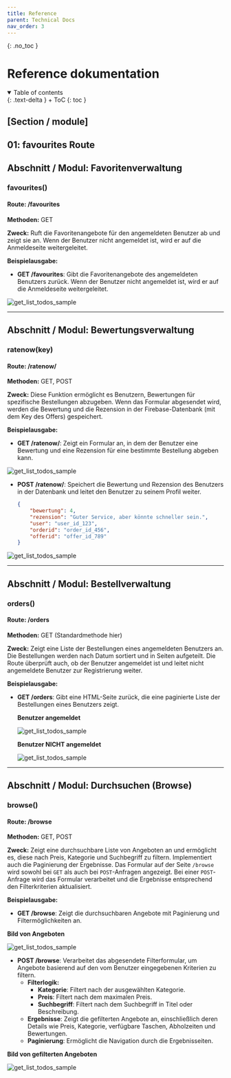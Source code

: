 ```yaml
---
title: Reference
parent: Technical Docs
nav_order: 3
---
```


{: .no_toc }
# Reference dokumentation

<details open markdown="block">
{: .text-delta }
<summary>Table of contents</summary>
+ ToC
{: toc }
</details>

## [Section / module]

## 01: favourites Route

## Abschnitt / Modul: Favoritenverwaltung

### favourites()

#### Route: /favourites

**Methoden:** GET

**Zweck:** Ruft die Favoritenangebote für den angemeldeten Benutzer ab und zeigt sie an. Wenn der Benutzer nicht angemeldet ist, wird er auf die Anmeldeseite weitergeleitet.

**Beispielausgabe:**

- **GET /favourites**: Gibt die Favoritenangebote des angemeldeten Benutzers zurück. Wenn der Benutzer nicht angemeldet ist, wird er auf die Anmeldeseite weitergeleitet.

![get_list_todos_sample](../assets/images/Bild11.png)


---

## Abschnitt / Modul: Bewertungsverwaltung

### ratenow(key)

#### Route: /ratenow/<key>

**Methoden:** GET, POST

**Zweck:** Diese Funktion ermöglicht es Benutzern, Bewertungen für spezifische Bestellungen abzugeben. Wenn das Formular abgesendet wird, werden die Bewertung und die Rezension in der Firebase-Datenbank (mit dem Key des Offers) gespeichert.

**Beispielausgabe:**

- **GET /ratenow/<key>**: Zeigt ein Formular an, in dem der Benutzer eine Bewertung und eine Rezension für eine bestimmte Bestellung abgeben kann.
  
![get_list_todos_sample](../assets/images/Bild22.png)

- **POST /ratenow/<key>**:  Speichert die Bewertung und Rezension des Benutzers in der Datenbank und leitet den Benutzer zu seinem Profil weiter.
    ```json
    {
        "bewertung": 4,
        "rezension": "Guter Service, aber könnte schneller sein.",
        "user": "user_id_123",
        "orderid": "order_id_456",
        "offerid": "offer_id_789"
    }
    ```
![get_list_todos_sample](../assets/images/Bild33.png)



---


## Abschnitt / Modul: Bestellverwaltung

### orders()

#### Route: /orders

**Methoden:** GET (Standardmethode hier)

**Zweck:** Zeigt eine Liste der Bestellungen eines angemeldeten Benutzers an. Die Bestellungen werden nach Datum sortiert und in Seiten aufgeteilt. Die Route überprüft auch, ob der Benutzer angemeldet ist und leitet nicht angemeldete Benutzer zur Registrierung weiter.

**Beispielausgabe:**

- **GET /orders**: Gibt eine HTML-Seite zurück, die eine paginierte Liste der Bestellungen eines Benutzers zeigt.
   
   **Benutzer angemeldet**

   ![get_list_todos_sample](../assets/images/Bild44.png)

   **Benutzer NICHT angemeldet**

    ![get_list_todos_sample](../assets/images/Bild55.png)

---

## Abschnitt / Modul: Durchsuchen (Browse)

### browse()

#### Route: /browse

**Methoden:** GET, POST

**Zweck:** Zeigt eine durchsuchbare Liste von Angeboten an und ermöglicht es, diese nach Preis, Kategorie und Suchbegriff zu filtern. Implementiert auch die Paginierung der Ergebnisse. Das Formular auf der Seite `/browse` wird sowohl bei `GET` als auch bei `POST`-Anfragen angezeigt. Bei einer `POST`-Anfrage wird das Formular verarbeitet und die Ergebnisse entsprechend den Filterkriterien aktualisiert.

**Beispielausgabe:**

- **GET /browse**: Zeigt die durchsuchbaren Angebote mit Paginierung und Filtermöglichkeiten an.
 
 **Bild von Angeboten**

  ![get_list_todos_sample](../assets/images/Bild66.png)

- **POST /browse**: Verarbeitet das abgesendete Filterformular, um Angebote basierend auf den vom Benutzer eingegebenen Kriterien zu filtern.
  - **Filterlogik:**
    - **Kategorie**: Filtert nach der ausgewählten Kategorie.
    - **Preis**: Filtert nach dem maximalen Preis.
    - **Suchbegriff**: Filtert nach dem Suchbegriff in Titel oder Beschreibung.
  - **Ergebnisse**: Zeigt die gefilterten Angebote an, einschließlich deren Details wie Preis, Kategorie, verfügbare Taschen, Abholzeiten und Bewertungen.
  - **Paginierung**: Ermöglicht die Navigation durch die Ergebnisseiten.

 **Bild von gefilterten Angeboten**

  ![get_list_todos_sample](../assets/images/Bild77.png)



